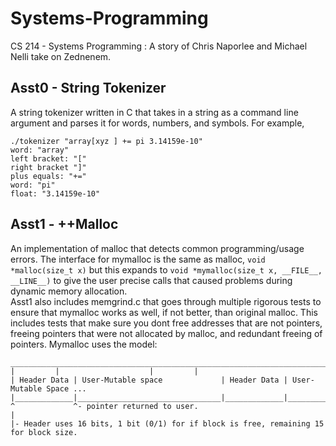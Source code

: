 # Systems-Programming
CS 214 - Systems Programming : A story of Chris Naporlee and Michael Nelli take on Zednenem.

## Asst0 - String Tokenizer
A string tokenizer written in C that takes in a string as a command line argument and parses it for words,
numbers, and symbols. For example,
```
./tokenizer "array[xyz ] += pi 3.14159e-10"
word: "array"
left bracket: "["
right bracket "]"
plus equals: "+="
word: "pi"
float: "3.14159e-10"
```

## Asst1 - ++Malloc
An implementation of malloc that detects common programming/usage errors.
The interface for mymalloc is the same as malloc, `void *malloc(size_t x)` but this expands to
`void *mymalloc(size_t x, __FILE__, __LINE__)` to give the user precise calls that caused problems
during dynamic memory allocation.<br/>
Asst1 also includes memgrind.c that goes through multiple rigorous tests to ensure that mymalloc works
as well, if not better, than original malloc. This includes tests that make sure you dont free addresses
that are not pointers, freeing pointers that were not allocated by malloc, and redundant freeing of pointers.
Mymalloc uses the model:
```
__________________________________________________________________________________
| 	      | 			       | 	     |
| Header Data | User-Mutable space             | Header Data | User-Mutable Space ...
|_____________|________________________________|_____________|____________________
^             ^- pointer returned to user.
|
|- Header uses 16 bits, 1 bit (0/1) for if block is free, remaining 15 for block size.
```

